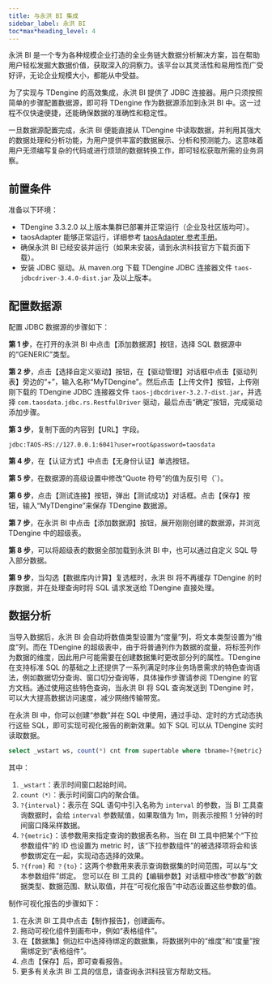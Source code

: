 ```yaml
---
title: 与永洪 BI 集成
sidebar_label: 永洪 BI
toc*max*heading_level: 4
---
```


永洪 BI 是一个专为各种规模企业打造的全业务链大数据分析解决方案，旨在帮助用户轻松发掘大数据价值，获取深入的洞察力。该平台以其灵活性和易用性而广受好评，无论企业规模大小，都能从中受益。

为了实现与 TDengine 的高效集成，永洪 BI 提供了 JDBC 连接器。用户只须按照简单的步骤配置数据源，即可将 TDengine 作为数据源添加到永洪 BI 中。这一过程不仅快速便捷，还能确保数据的准确性和稳定性。

一旦数据源配置完成，永洪 BI 便能直接从 TDengine 中读取数据，并利用其强大的数据处理和分析功能，为用户提供丰富的数据展示、分析和预测能力。这意味着用户无须编写复杂的代码或进行烦琐的数据转换工作，即可轻松获取所需的业务洞察。

## 前置条件

准备以下环境：
- TDengine 3.3.2.0 以上版本集群已部署并正常运行（企业及社区版均可）。
- taosAdapter 能够正常运行，详细参考 [taosAdapter 参考手册](../../../reference/components/taosadapter)。
- 确保永洪 BI 已经安装并运行（如果未安装，请到永洪科技官方下载页面下载）。  
- 安装 JDBC 驱动。从 maven.org 下载 TDengine JDBC 连接器文件 `taos-jdbcdriver-3.4.0-dist.jar` 及以上版本。

## 配置数据源

配置 JDBC 数据源的步骤如下：

**第 1 步**，在打开的永洪 BI 中点击【添加数据源】按钮，选择 SQL 数据源中的“GENERIC”类型。 

**第 2 步**，点击【选择自定义驱动】按钮，在【驱动管理】对话框中点击【驱动列表】旁边的“+”，输入名称“MyTDengine”。然后点击【上传文件】按钮，上传刚刚下载的 TDengine JDBC 连接器文件 `taos-jdbcdriver-3.2.7-dist.jar`，并选择 `com.taosdata.jdbc.rs.RestfulDriver` 驱动，最后点击“确定”按钮，完成驱动添加步骤。  

**第 3 步**，复制下面的内容到【URL】字段。  

```text
jdbc:TAOS-RS://127.0.0.1:6041?user=root&password=taosdata
```

**第 4 步**，在【认证方式】中点击【无身份认证】单选按钮。

**第 5 步**，在数据源的高级设置中修改“Quote 符号”的值为反引号（`）。  

**第 6 步**，点击【测试连接】按钮，弹出【测试成功】对话框。点击【保存】按钮，输入“MyTDengine”来保存 TDengine 数据源。  

**第 7 步**，在永洪 BI 中点击【添加数据源】按钮，展开刚刚创建的数据源，并浏览 TDengine 中的超级表。

**第 8 步**，可以将超级表的数据全部加载到永洪 BI 中，也可以通过自定义 SQL 导入部分数据。  

**第 9 步**，当勾选【数据库内计算】复选框时，永洪 BI 将不再缓存 TDengine 的时序数据，并在处理查询时将 SQL 请求发送给 TDengine 直接处理。  

## 数据分析

当导入数据后，永洪 BI 会自动将数值类型设置为“度量”列，将文本类型设置为“维度”列。而在 TDengine 的超级表中，由于将普通列作为数据的度量，将标签列作为数据的维度，因此用户可能需要在创建数据集时更改部分列的属性。TDengine 在支持标准 SQL 的基础之上还提供了一系列满足时序业务场景需求的特色查询语法，例如数据切分查询、窗口切分查询等，具体操作步骤请参阅 TDengine 的官方文档。通过使用这些特色查询，当永洪 BI 将 SQL 查询发送到 TDengine 时，可以大大提高数据访问速度，减少网络传输带宽。

在永洪 BI 中，你可以创建“参数”并在 SQL 中使用，通过手动、定时的方式动态执行这些 SQL，即可实现可视化报告的刷新效果。如下 SQL 可以从 TDengine 实时读取数据。

```sql
select _wstart ws, count(*) cnt from supertable where tbname=?{metric} and ts = ?{from} and ts < ?{to} interval(?{interval})
```

其中：
1. `_wstart`：表示时间窗口起始时间。
2. `count（*）`：表示时间窗口内的聚合值。
3. `?{interval}`：表示在 SQL 语句中引入名称为 `interval` 的参数，当 BI 工具查询数据时，会给 `interval` 参数赋值，如果取值为 1m，则表示按照 1 分钟的时间窗口降采样数据。
4. `?{metric}`：该参数用来指定查询的数据表名称，当在 BI 工具中把某个“下拉参数组件”的 ID 也设置为 metric 时，该“下拉参数组件”的被选择项将会和该参数绑定在一起，实现动态选择的效果。
5. `?{from}` 和 `？{to}`：这两个参数用来表示查询数据集的时间范围，可以与“文本参数组件”绑定。
您可以在 BI 工具的【编辑参数】对话框中修改“参数”的数据类型、数据范围、默认取值，并在“可视化报告”中动态设置这些参数的值。

制作可视化报告的步骤如下：

1. 在永洪 BI 工具中点击【制作报告】，创建画布。
2. 拖动可视化组件到画布中，例如“表格组件”。
3. 在【数据集】侧边栏中选择待绑定的数据集，将数据列中的“维度”和“度量”按需绑定到“表格组件”。
4. 点击【保存】后，即可查看报告。
5. 更多有关永洪 BI 工具的信息，请查询永洪科技官方帮助文档。

